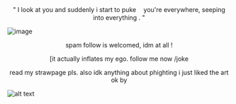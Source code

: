 <p align="center">" I look at you and suddenly i start to puke
ㅤyou're everywhere, seeping into everything . " </p align="center">

![image](https://files.catbox.moe/k072un.png)

<p align="center">spam follow is welcomed, idm at all !</p>
<p align="center">[it actually inflates my ego. follow me now /joke</p>


<p align="center">read my strawpage pls. also idk anything about phighting i just liked the art ok by</p>



![alt text](https://files.catbox.moe/zcmfkg.png)

